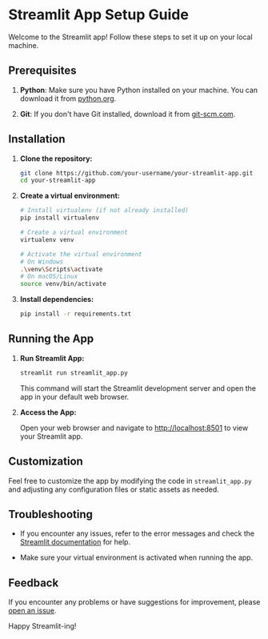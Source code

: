 # Streamlit App Setup Guide

Welcome to the Streamlit app! Follow these steps to set it up on your local machine.

## Prerequisites

1. **Python**: Make sure you have Python installed on your machine. You can download it from [python.org](https://www.python.org/downloads/).

2. **Git**: If you don't have Git installed, download it from [git-scm.com](https://git-scm.com/).

## Installation

1. **Clone the repository:**

    ```bash
    git clone https://github.com/your-username/your-streamlit-app.git
    cd your-streamlit-app
    ```

2. **Create a virtual environment:**

    ```bash
    # Install virtualenv (if not already installed)
    pip install virtualenv
    
    # Create a virtual environment
    virtualenv venv
    
    # Activate the virtual environment
    # On Windows
    .\venv\Scripts\activate
    # On macOS/Linux
    source venv/bin/activate
    ```

3. **Install dependencies:**

    ```bash
    pip install -r requirements.txt
    ```

## Running the App

1. **Run Streamlit App:**

    ```bash
    streamlit run streamlit_app.py
    ```

    This command will start the Streamlit development server and open the app in your default web browser.

2. **Access the App:**

    Open your web browser and navigate to [http://localhost:8501](http://localhost:8501) to view your Streamlit app.

## Customization

Feel free to customize the app by modifying the code in `streamlit_app.py` and adjusting any configuration files or static assets as needed.

## Troubleshooting

- If you encounter any issues, refer to the error messages and check the [Streamlit documentation](https://docs.streamlit.io/) for help.

- Make sure your virtual environment is activated when running the app.

## Feedback

If you encounter any problems or have suggestions for improvement, please [open an issue](https://github.com/your-username/your-streamlit-app/issues).

Happy Streamlit-ing!
